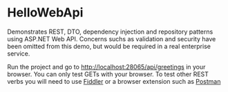 # HelloWebApi

Demonstrates REST, DTO, dependency injection and repository patterns using ASP.NET Web API.
Concerns suchs as validation and security have been omitted from this demo, but would be required in a real enterprise service.

Run the project and go to [http://localhost:28065/api/greetings](http://localhost:28065/api/greetings) in your browser.
You can only test GETs with your browser.
To test other REST verbs you will need to use [Fiddler](http://www.telerik.com/fiddler) or a browser extension such as [Postman](https://www.getpostman.com/)
